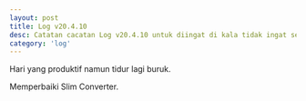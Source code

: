 ```yaml
---
layout: post
title: Log v20.4.10
desc: Catatan cacatan Log v20.4.10 untuk diingat di kala tidak ingat sekaligus sengaja tidak ingat agar kembali mengingat.
category: 'log'
---
```


Hari yang produktif namun tidur lagi buruk.

Memperbaiki Slim Converter.
